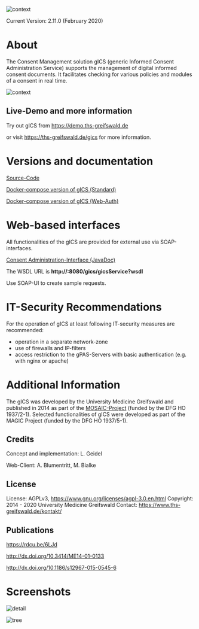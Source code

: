 ![context](https://user-images.githubusercontent.com/12081369/49164555-a27e5180-f32f-11e8-8725-7b97e35134b5.png)

Current Version: 2.11.0 (February 2020)

# About #
The Consent Management solution gICS (generic Informed Consent Administration Service) supports the management of digital informed consent documents. It facilitates checking  for various policies and modules of a consent in real time. 

![context](https://user-images.githubusercontent.com/22166209/42631209-c1a9e236-85d9-11e8-94e8-74b5022a2f43.PNG)

## Live-Demo and more information ##

Try out gICS from https://demo.ths-greifswald.de 

or visit https://ths-greifswald.de/gics for more information.

# Versions and documentation #

[Source-Code](https://github.com/mosaic-hgw/gICS/source "")

[Docker-compose version of gICS (Standard)](https://github.com/mosaic-hgw/gICS/tree/master/docker/standard "")

[Docker-compose version of gICS (Web-Auth)](https://github.com/mosaic-hgw/gICS/tree/master/docker/web-auth "")

# Web-based interfaces
All functionalities of the gICS are provided for external use via SOAP-interfaces. 

[Consent Administration-Interface (JavaDoc)](https://www.ths-greifswald.de/gics/doc "")

The WSDL URL is <strong>http://<YOUR IPADDRESS>:8080/gics/gicsService?wsdl</strong>

Use SOAP-UI to create sample requests.

# IT-Security Recommendations #
For the operation of gICS at least following IT-security measures are recommended:
* operation in a separate network-zone
* use of firewalls and IP-filters
* access restriction to the gPAS-Servers with basic authentication (e.g. with nginx or apache)

# Additional Information #

The gICS was developed by the University Medicine Greifswald  and published in 2014 as part of the [MOSAIC-Project](https://ths-greifswald.de/mosaic "")  (funded by the DFG HO 1937/2-1). Selected functionalities of gICS were developed as part of the MAGIC Project (funded by the DFG HO 1937/5-1).

## Credits ##
Concept and implementation: L. Geidel

Web-Client: A. Blumentritt, M. Bialke

## License ##
License: AGPLv3, https://www.gnu.org/licenses/agpl-3.0.en.html
Copyright: 2014 - 2020 University Medicine Greifswald
Contact: https://www.ths-greifswald.de/kontakt/

## Publications ##
https://rdcu.be/6LJd 

http://dx.doi.org/10.3414/ME14-01-0133

http://dx.doi.org/10.1186/s12967-015-0545-6

# Screenshots #

![detail](https://user-images.githubusercontent.com/22166209/42631227-d0d2c688-85d9-11e8-9612-4f7994d4e49c.PNG)

![tree](https://user-images.githubusercontent.com/22166209/42631235-da0df7b8-85d9-11e8-9069-a3d4ad62cd53.PNG)
